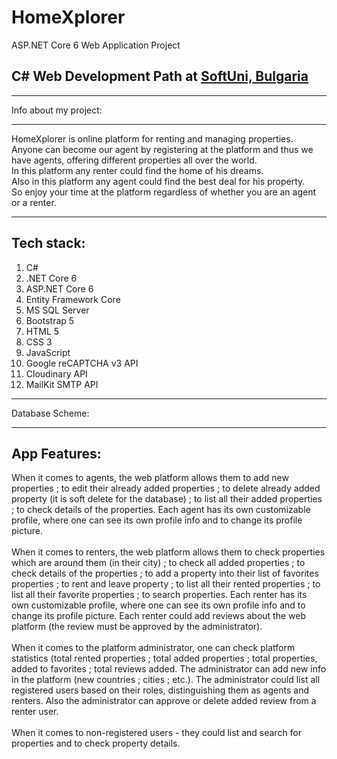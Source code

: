 # HomeXplorer

<p>ASP.NET Core 6 Web Application Project</p>

<h2>C# Web Development Path at <a href="https://softuni.bg/" target="_blank">SoftUni, Bulgaria</a></h2>

<hr />

Info about my project:
<hr />

HomeXplorer is online platform for renting and managing properties. 
<br/> Anyone can become our agent by registering at the platform and thus we have agents, offering different properties all over the world.
<br /> In this platform any renter could find the home of his dreams.
<br /> Also in this platform any agent could find the best deal for his property.
<br /> So enjoy your time at the platform regardless of whether you are an agent or a renter.

<hr />

<h2>Tech stack:</h2>
<ol>
  <li>C#</li>
  <li>.NET Core 6</li>
  <li>ASP.NET Core 6</li>
  <li>Entity Framework Core</li>
  <li>MS SQL Server</li>
  <li>Bootstrap 5</li>
  <li>HTML 5</li>
  <li>CSS 3</li>
  <li>JavaScript</li>
  <li>Google reCAPTCHA v3 API</li>
  <li>Cloudinary API</li>
  <li>MailKit SMTP API</li>
</ol>

<hr />
<p>Database Scheme: </p>

<hr />
<h2>App Features:</h2>
When it comes to agents, the web platform allows them to add new properties ; to edit their already added properties ; to delete already added property (it is soft delete for the database) ; to list all their added properties ; to check details of the properties. Each agent has its own customizable profile, where one can see its own profile info and to change its profile picture.
<br/>
<br/>
When it comes to renters, the web platform allows them to check properties which are around them (in their city) ; to check all added properties ; to check details of the properties ; to add a property into their list of favorites properties ; to rent and leave property ; to list all their rented properties ; to list all their favorite properties ; to search properties. Each renter has its own customizable profile, where one can see its own profile info and to change its profile picture. Each renter could add reviews about the web platform (the review must be approved by the administrator).
<br/>
<br/>
When it comes to the platform administrator, one can check platform statistics (total rented properties ; total added properties ; total properties, added to favorites ; total reviews added. The administrator can add new info in the platform (new countries ; cities ; etc.). The administrator could list all registered users based on their roles, distinguishing them as agents and renters.  Also the administrator can approve or delete added review from a renter user. 
<br/>
<br/>
When it comes to non-registered users - they could list and search for properties and to check property details.
